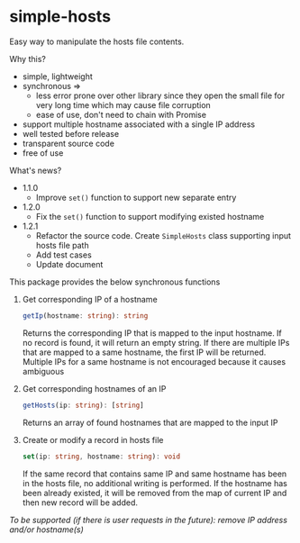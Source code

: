 # simple-hosts

Easy way to manipulate the hosts file contents.

Why this?
- simple, lightweight
- synchronous => 
    - less error prone over other library since they open the small file for very long time which may cause file corruption
    - ease of use, don't need to chain with Promise
- support multiple hostname associated with a single IP address
- well tested before release
- transparent source code
- free of use

What's news?
- 1.1.0
    - Improve `set()` function to support new separate entry
- 1.2.0
    - Fix the `set()` function to support modifying existed hostname
- 1.2.1
    - Refactor the source code. Create `SimpleHosts` class supporting input hosts file path
    - Add test cases
    - Update document


This package provides the below synchronous functions

1. Get corresponding IP of a hostname
    ```ts
    getIp(hostname: string): string
    ```
    Returns the corresponding IP that is mapped to the input hostname. If no record is found, it will return an empty string. If there are multiple IPs that are mapped to a same hostname, the first IP will be returned. Multiple IPs for a same hostname is not encouraged because it causes ambiguous

2. Get corresponding hostnames of an IP
    ```ts
    getHosts(ip: string): [string]
    ```
    Returns an array of found hostnames that are mapped to the input IP

3. Create or modify a record in hosts file
    ```ts
    set(ip: string, hostname: string): void
    ```
    If the same record that contains same IP and same hostname has been in the hosts file, no additional writing is performed. If the hostname has been already existed, it will be removed from the map of current IP and then new record will be added.

*To be supported (if there is user requests in the future): remove IP address and/or hostname(s)*
